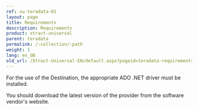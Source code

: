 ```yaml
---
ref: xu-teradata-01
layout: page
title: Requirements
description: Requirements
product: xtract-universal
parent: teradata
permalink: /:collection/:path
weight: 1
lang: en_GB
old_url: /Xtract-Universal-EN/default.aspx?pageid=teradata-requirements
---
```


For the use of the Destination, the appropriate ADO .NET driver must be installed. 


You should download the latest version of the provider from the software vendor's website.